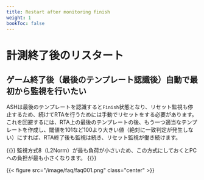 ```yaml
---
title: Restart after monitoring finish
weight: 1
bookToc: false
---
```


# 計測終了後のリスタート
## ゲーム終了後（最後のテンプレート認識後）自動で最初から監視を行いたい
ASHは最後のテンプレートを認識すると```Finish```状態となり、リセット監視も停止するため、続けてRTAを行うためには手動でリセットをする必要があります。\
これを回避するには、RTA上の最後のテンプレートの後、もう一つ適当なテンプレートを作成し、閾値を101など100より大きい値（絶対に一致判定が発生しない）にすれば、RTA終了後も監視は続き、リセット監視が働き続けます。

{{<hint info>}}
監視方式8（L2Norm）が最も負荷が小さいため、この方式にしておくとPCへの負担が最も小さくなります。
{{</hint>}}

{{< figure src="/image/faq/faq001.png" class="center" >}}